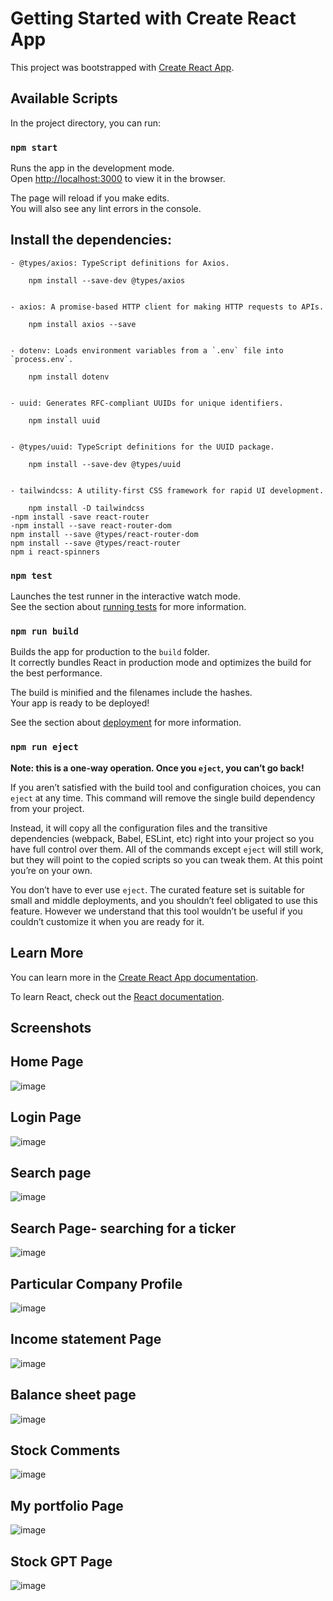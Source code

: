 # Getting Started with Create React App

This project was bootstrapped with [Create React App](https://github.com/facebook/create-react-app).

## Available Scripts

In the project directory, you can run:

### `npm start`

Runs the app in the development mode.\
Open [http://localhost:3000](http://localhost:3000) to view it in the browser.

The page will reload if you make edits.\
You will also see any lint errors in the console.

## Install the dependencies:

    - @types/axios: TypeScript definitions for Axios.
        
        npm install --save-dev @types/axios
        
        
    - axios: A promise-based HTTP client for making HTTP requests to APIs.
        
        npm install axios --save
        

    - dotenv: Loads environment variables from a `.env` file into `process.env`.
        
        npm install dotenv
        

    - uuid: Generates RFC-compliant UUIDs for unique identifiers.
        
        npm install uuid
        

    - @types/uuid: TypeScript definitions for the UUID package.
        
        npm install --save-dev @types/uuid
        

    - tailwindcss: A utility-first CSS framework for rapid UI development.
        
        npm install -D tailwindcss
    -npm install -save react-router
    -npm install --save react-router-dom
    npm install --save @types/react-router-dom
    npm install --save @types/react-router
    npm i react-spinners

### `npm test`

Launches the test runner in the interactive watch mode.\
See the section about [running tests](https://facebook.github.io/create-react-app/docs/running-tests) for more information.

### `npm run build`

Builds the app for production to the `build` folder.\
It correctly bundles React in production mode and optimizes the build for the best performance.

The build is minified and the filenames include the hashes.\
Your app is ready to be deployed!

See the section about [deployment](https://facebook.github.io/create-react-app/docs/deployment) for more information.

### `npm run eject`

**Note: this is a one-way operation. Once you `eject`, you can’t go back!**

If you aren’t satisfied with the build tool and configuration choices, you can `eject` at any time. This command will remove the single build dependency from your project.

Instead, it will copy all the configuration files and the transitive dependencies (webpack, Babel, ESLint, etc) right into your project so you have full control over them. All of the commands except `eject` will still work, but they will point to the copied scripts so you can tweak them. At this point you’re on your own.

You don’t have to ever use `eject`. The curated feature set is suitable for small and middle deployments, and you shouldn’t feel obligated to use this feature. However we understand that this tool wouldn’t be useful if you couldn’t customize it when you are ready for it.

## Learn More

You can learn more in the [Create React App documentation](https://facebook.github.io/create-react-app/docs/getting-started).

To learn React, check out the [React documentation](https://reactjs.org/).


## Screenshots

## Home Page

![image](https://github.com/user-attachments/assets/506ecede-d00b-47d5-8131-8a36735170d7)

## Login Page

![image](https://github.com/user-attachments/assets/acd604bf-027a-4e7a-bd18-3dc2776173fe)

## Search page 

![image](https://github.com/user-attachments/assets/e5152bf7-7f18-43ef-a6db-6af2cafcd802)

## Search Page- searching for a ticker

![image](https://github.com/user-attachments/assets/735eedaf-3403-45b9-a5a1-3f4da32ebe2d)

##  Particular Company Profile

![image](https://github.com/user-attachments/assets/a7da37e9-d45e-4ffc-822f-85a961d3a866)

## Income statement Page
![image](https://github.com/user-attachments/assets/b74aed4e-734e-4fb0-a2dc-8b76e967f6ca)

## Balance sheet page 
![image](https://github.com/user-attachments/assets/caf6bcfa-1a1f-44c9-a8f2-710d0fde39d8)

## Stock Comments
![image](https://github.com/user-attachments/assets/11ef5b38-745a-45cf-a52a-57de8be65ab0)

## My portfolio Page

![image](https://github.com/user-attachments/assets/94b55c5d-8ae0-4280-af59-50b6f912fb7a)

## Stock GPT Page

![image](https://github.com/user-attachments/assets/681b2e5e-ecc7-4828-a24a-4cecae023c88)

















